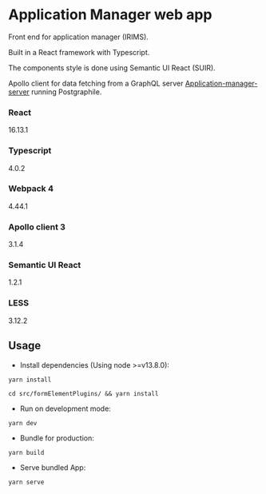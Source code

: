 # Application Manager web app

Front end for application manager (IRIMS). 

Built in a React framework with Typescript.

The components style is done using Semantic UI React (SUIR). 

Apollo client for data fetching from a GraphQL server [Application-manager-server](https://github.com/openmsupply/application-manager-server) running Postgraphile.

### React
16.13.1
### Typescript
4.0.2
### Webpack 4
4.44.1
### Apollo client 3
3.1.4
### Semantic UI React
1.2.1
### LESS
3.12.2

## Usage

* Install dependencies (Using node >=v13.8.0):

`yarn install`

`cd src/formElementPlugins/ && yarn install`

* Run on development mode:

`yarn dev`

* Bundle for production:

`yarn build`

* Serve bundled App:

`yarn serve`
